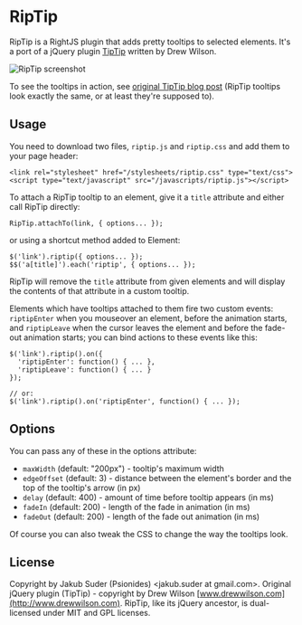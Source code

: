 # RipTip

RipTip is a RightJS plugin that adds pretty tooltips to selected elements. It's a port of a jQuery plugin [TipTip](http://code.drewwilson.com/entry/tiptip-jquery-plugin) written by Drew Wilson.

![RipTip screenshot](http://psionides.eu/images/posts/riptip.png)

To see the tooltips in action, see [original TipTip blog post](http://code.drewwilson.com/entry/tiptip-jquery-plugin)
(RipTip tooltips look exactly the same, or at least they're supposed to).


## Usage

You need to download two files, `riptip.js` and `riptip.css` and add them to your page header:

    <link rel="stylesheet" href="/stylesheets/riptip.css" type="text/css">
    <script type="text/javascript" src="/javascripts/riptip.js"></script>

To attach a RipTip tooltip to an element, give it a `title` attribute and either call RipTip directly:

    RipTip.attachTo(link, { options... });

or using a shortcut method added to Element:

    $('link').riptip({ options... });
    $$('a[title]').each('riptip', { options... });

RipTip will remove the `title` attribute from given elements and will display the contents of that attribute in a
custom tooltip.

Elements which have tooltips attached to them fire two custom events: `riptipEnter` when you mouseover an element,
before the animation starts, and `riptipLeave` when the cursor leaves the element and before the fade-out animation
starts; you can bind actions to these events like this:

    $('link').riptip().on({
      'riptipEnter': function() { ... },
      'riptipLeave': function() { ... }
    });
    
    // or:
    $('link').riptip().on('riptipEnter', function() { ... });

## Options

You can pass any of these in the options attribute:

* `maxWidth` (default: "200px") - tooltip's maximum width
* `edgeOffset` (default: 3) - distance between the element's border and the top of the tooltip's arrow (in px)
* `delay` (default: 400) - amount of time before tooltip appears (in ms)
* `fadeIn` (default: 200) - length of the fade in animation (in ms)
* `fadeOut` (default: 200) - length of the fade out animation (in ms)

Of course you can also tweak the CSS to change the way the tooltips look.


## License

Copyright by Jakub Suder (Psionides) <jakub.suder at gmail.com>. Original jQuery plugin (TipTip) - copyright by Drew
Wilson [www.drewwilson.com](http://www.drewwilson.com). RipTip, like its jQuery ancestor, is dual-licensed under MIT and GPL
licenses.
